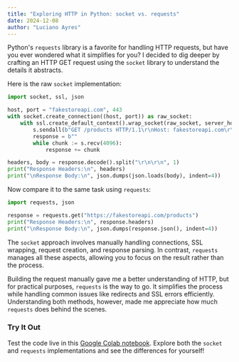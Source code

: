 ```yaml
---
title: "Exploring HTTP in Python: socket vs. requests"
date: 2024-12-08
author: "Luciano Ayres"
---
```


Python's `requests` library is a favorite for handling HTTP requests, but have you ever wondered what it simplifies for you? I decided to dig deeper by crafting an HTTP GET request using the `socket` library to understand the details it abstracts.

Here is the raw `socket` implementation:

```python
import socket, ssl, json

host, port = "fakestoreapi.com", 443
with socket.create_connection((host, port)) as raw_socket:
    with ssl.create_default_context().wrap_socket(raw_socket, server_hostname=host) as s:
        s.sendall(b"GET /products HTTP/1.1\r\nHost: fakestoreapi.com\r\nConnection: close\r\n\r\n")
        response = b""
        while chunk := s.recv(4096):
            response += chunk

headers, body = response.decode().split("\r\n\r\n", 1)
print("Response Headers:\n", headers)
print("\nResponse Body:\n", json.dumps(json.loads(body), indent=4))
```

Now compare it to the same task using `requests`:

```python
import requests, json

response = requests.get("https://fakestoreapi.com/products")
print("Response Headers:\n", response.headers)
print("\nResponse Body:\n", json.dumps(response.json(), indent=4))
```

The `socket` approach involves manually handling connections, SSL wrapping, request creation, and response parsing. In contrast, `requests` manages all these aspects, allowing you to focus on the result rather than the process.

Building the request manually gave me a better understanding of HTTP, but for practical purposes, `requests` is the way to go. It simplifies the process while handling common issues like redirects and SSL errors efficiently. Understanding both methods, however, made me appreciate how much `requests` does behind the scenes.

### Try It Out

Test the code live in this [Google Colab notebook](https://colab.research.google.com/drive/1kWndt3AgXBPEdYyBdEv5YNcEHcRcYCsS?usp=sharing
). Explore both the `socket` and `requests` implementations and see the differences for yourself!

